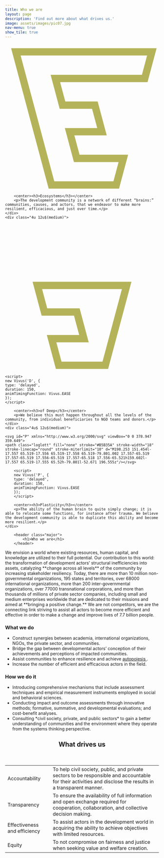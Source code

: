 ```yaml
---
title: Who we are
layout: page
description: 'Find out more about what drives us.'
image: assets/images/pic07.jpg
nav-menu: true
show_tile: true
---
```



<!-- One -->
<section id="one">
	<div class="inner">

<div class="row">
	<div class="4u 12u$(xsmall)">

<svg id="E" xmlns="http://www.w3.org/2000/svg" xml:space="preserve" viewBox="0 0 378.947 359.649">
<path class="loglett" fill="none" stroke="#B5B35A" stroke-width="18" stroke-miterlimit="10" d="M344.063 85.929h0l17.557-65.514-335.159-.001 87.775 327.593h159.601l17.557-65.517-114.913-.001-17.554-65.521h79.801l-17.579-65.518H141.35l-17.535-65.521z"/>
</svg>

<script>
new Vivus('E', {
type: 'delayed',
duration: 150,
animTimingFunction: Vivus.EASE
});
</script>


		<center><h3>Ecosystems</h3></center>
		<p>The development community is a network of different “brains:” communities, causes, and actors, that we endeavor to make more resilient, efficacious, and just over time.</p>
	</div>
	<div class="4u 12u$(medium)">

<svg id="D" xmlns="http://www.w3.org/2000/svg" viewBox="0 0 378.947 359.649">
<path class="loglett" fill="none" stroke="#B5B35A" stroke-width="18" stroke-linecap="round" stroke-miterlimit="10" d="M79.35 151.454l17.533 65.52h79.8l17.578 65.518h-79.8l17.555 65.521h114.912l52.669-196.559z"/></svg>

	<script>
	new Vivus('D', {
	type: 'delayed',
	duration: 150,
	animTimingFunction: Vivus.EASE
	});
	</script>

		<center><h3>of Deep</h3></center>
		<p>We believe this must happen throughout all the levels of the community, from individual beneficiaries to NGO teams and donors.</p>
	</div>
	<div class="4u$ 12u$(medium)">

	<svg id="P" xmlns="http://www.w3.org/2000/svg" viewBox="0 0 378.947 359.649">
	<path class="loglett" fill="none" stroke="#B5B35A" stroke-width="18" stroke-linecap="round" stroke-miterlimit="10" d="M198.253 151.454l-17.557 65.519-17.556 65.519-17.558 65.519-79.801.002 17.557-65.519 17.557-65.519 17.556-65.519 17.557-65.518 17.556-65.521h159.602l-17.557 65.519-17.555 65.52h-79.801l-52.671 196.555z"/></svg>

		<script>
		new Vivus('P', {
		type: 'delayed',
		duration: 150,
		animTimingFunction: Vivus.EASE
		});
		</script>

		<center><h3>Plasticity</h3></center>
		<p>The ability of the human brain to quite simply change; it is able to relocate some functions, for instance after trauma. We believe the development community is able to duplicate this ability and become more resilient.</p>
	</div>
</div>

		<header class="major">
			<h1>Who we are</h1>
		</header>

<!-- Content -->
<p>We envision a world where existing resources, human capital, and knowledge are utilized to their full potential. Our contribution to this world: the transformation of development actors’ structural inefficiencies into assets, catalyzing **change across all levels** of the community by increasing stakeholder resiliency.  Today, there are more than 10 million non-governmental organizations, 195 states and territories, over 68000 international organizations, more than 200 inter-governmental organizations, over 77000 transnational corporations, and more than thousands of millions of private sector companies, including small and medium enterprises worldwide that are dedicated to their missions and aimed at **bringing a positive change.** We are not competitors, we are the connecting link striving to assist all actors to become more efficient and effective in order to make a change and improve lives of 7.7 billion people.</p>
<div class="row">
	<div class="6u 12u$(small)">
		<h3>What we do</h3>
		<ul>
			<li>Construct synergies between academia, international organizations, NGOs, the private sector, and communities.</li>
			<li>Bridge the gap between developmental actors’ conception of their achievements and perceptions of impacted communities.</li>
			<li>Assist communities to enhance resilience and achieve <a href="#" aria-label="Theory that living systems are 'self producing,' maintaining their particular form despite inflows and outflows through *self-regulation* and *self-reference.* It combines the concepts of homeostasis and systems thinking." data-balloon-pos="right" data-balloon-length="xlarge">
				 autopoiesis
				</a>.</li>
			<li>Increase the number of efficient and efficacious actors in the field.</li>
		</ul>
	</div>
	<div class="6u$ 12u$(small)">
		<h3>How we do it</h3>
		<ul>
			<li>Introducing comprehensive mechanisms that include assessment techniques and empirical measurement instruments employed in social and behavioral sciences.</li>
			<li>Conducting impact and outcome assessments through innovative methods; formative, summative, and developmental evaluations; and cost-benefit analyses.</li>
			<li>Consulting *civil society, private, and public sectors* to gain a better understanding of communities and the environment where they operate from the systems thinking perspective.</li>
		</ul>
</div>
<div>
<header class="major">
	<h1>What drives us</h1>
</header>
	<div class="table-wrapper">
		<table>
			<thead>
			</thead>
			<tbody>
				<tr>
					<td>Accountability</td>
					<td>To help civil society, public, and private sectors to be responsible and accountable for their activities and disclose the results in a transparent manner.</td>
				</tr>
				<tr>
					<td>Transparency</td>
					<td>To ensure the availability of full information and open exchange required for cooperation, collaboration, and collective decision making.</td>
				</tr>
				<tr>
					<td>Effectiveness and efficiency</td>
					<td>To assist actors in the development world in acquiring the ability to achieve objectives with limited resources.</td>
				</tr>
				<tr>
					<td>Equity</td>
					<td>To not compromise on fairness and justice when seeking value and welfare creation.</td>
				</tr>
			</tbody>
		</table>
	</div>
